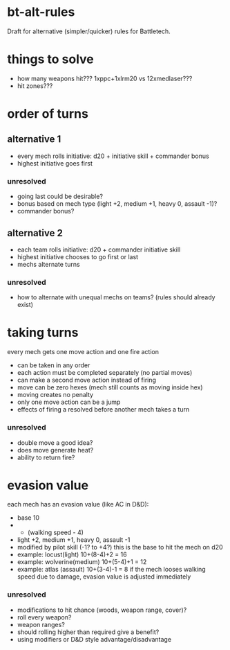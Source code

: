 # bt-alt-rules
Draft for alternative (simpler/quicker) rules for Battletech.

# things to solve
- how many weapons hit??? 1xppc+1xlrm20 vs 12xmedlaser???
- hit zones???

# order of turns
## alternative 1
 - every mech rolls initiative: d20 + initiative skill + commander bonus
 - highest initiative goes first
### unresolved
 - going last could be desirable?
 - bonus based on mech type (light +2, medium +1, heavy 0, assault -1)?
 - commander bonus?
	
## alternative 2
 - each team rolls initiative: d20 + commander initiative skill
 - highest initiative chooses to go first or last
 - mechs alternate turns
### unresolved
 - how to alternate with unequal mechs on teams? (rules should already exist)

# taking turns
every mech gets one move action and one fire action
 - can be taken in any order
 - each action must be completed separately (no partial moves)
 - can make a second move action instead of firing
 - move can be zero hexes (mech still counts as moving inside hex)
 - moving creates no penalty
 - only one move action can be a jump
 - effects of firing a resolved before another mech takes a turn

### unresolved
 - double move a good idea?
 - does move generate heat?
 - ability to return fire?
	
# evasion value
each mech has an evasion value (like AC in D&D):
 - base 10
 - + (walking speed - 4)
 - light +2, medium +1, heavy 0, assault -1
 - modified by pilot skill (-1? to +4?)
this is the base to hit the mech on d20
 - example: locust(light) 10+(8-4)+2 = 16
 - example: wolverine(medium) 10+(5-4)+1 = 12
 - example: atlas (assault) 10+(3-4)-1 = 8
if the mech looses walking speed due to damage, evasion value 
is adjusted immediately

### unresolved
 - modifications to hit chance (woods, weapon range, cover)?
 - roll every weapon?
 - weapon ranges?
 - should rolling higher than required give a benefit?
 - using modifiers or D&D style advantage/disadvantage
  
